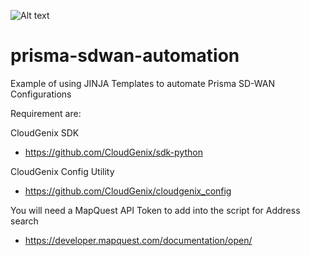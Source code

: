 ![Alt text](https://assets.digitalocean.com/articles/alligator/boo.svg](https://www.paloaltonetworks.com/blog/wp-content/uploads/2021/02/word-image-60.png) "Prisma SD-WAN")

# prisma-sdwan-automation
Example of using JINJA Templates to automate Prisma SD-WAN Configurations

Requirement are:

CloudGenix SDK
* https://github.com/CloudGenix/sdk-python

CloudGenix Config Utility
* https://github.com/CloudGenix/cloudgenix_config

You will need a MapQuest API Token to add into the script for Address search
* https://developer.mapquest.com/documentation/open/
